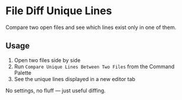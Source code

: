 # File Diff Unique Lines

Compare two open files and see which lines exist only in one of them.

## Usage

1. Open two files side by side
2. Run `Compare Unique Lines Between Two Files` from the Command Palette
3. See the unique lines displayed in a new editor tab

No settings, no fluff — just useful diffing.

